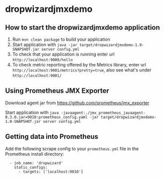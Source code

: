 # dropwizardjmxdemo

How to start the dropwizardjmxdemo application
---

1. Run `mvn clean package` to build your application
1. Start application with `java -jar target/dropwizardjmxdemo-1.0-SNAPSHOT.jar server config.yml`
1. To check that your application is running enter url `http://localhost:9000/hello`
1. To check metric reporting offered by the Metrics library, enter url `http://localhost:9001/metrics?pretty=true`, also see what's under `http://localhost:9001/`

Using Prometheus JMX Exporter
---

Download agent jar from https://github.com/prometheus/jmx_exporter

Start application with `java -javaagent:./jmx_prometheus_javaagent-0.3.0.jar=9010:prometheus_config.yaml -jar target/dropwizardjmxdemo-1.0-SNAPSHOT.jar server config.yml`

Getting data into Prometheus
--- 

Add the following scrape config to your `prometheus.yml` file in the Prometheus install directory:
```
  - job_name: 'dropwizard'
    static_configs:
      - targets: ['localhost:9010']
```

